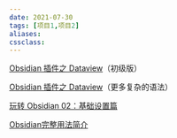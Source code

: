 ```yaml
---
date: 2021-07-30
tags: [项目1,项目2]
aliases: 
cssclass: 
---
```




[Obsidian 插件之 Dataview](https://sspai.com/post/68183#!)（初级版）

[Obsidian 插件之 Dataview](https://zhuanlan.zhihu.com/p/373623264)（更多复杂的语法）

[玩转 Obsidian 02：基础设置篇](https://sspai.com/post/63481)

[Obsidian完整用法简介](https://www.bilibili.com/video/BV18a411r7mt)


